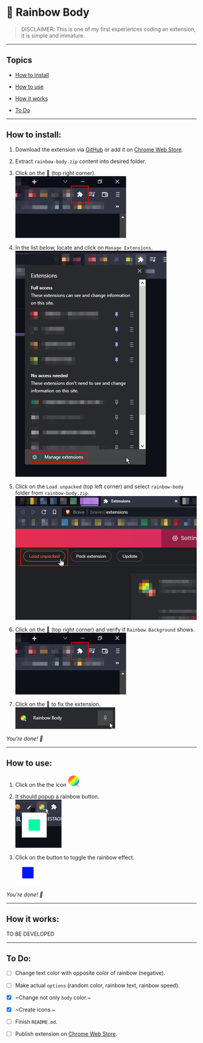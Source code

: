 # :rainbow: Rainbow Body

> DISCLAIMER: This is one of my first experiences coding an extension, it is simple and immature.

---
## Topics
- [How to install](#how-to-install)

- [How to use](#how-to-use)

- [How it works](#how-it-works)

- [To Do](#to-do)

---
## How to install:
1. Download the extension via [GitHub](https://github.com/dudushy/rainbow-body/releases) or add it on [Chrome Web Store](# "Not ready").

1. Extract `rainbow-body.zip` content into desired folder.

1. Click on the :jigsaw: (top right corner).<br>
![jigsaw](img/jigsaw.png)

1. In the list below, locate and click on `Manage Extensions`.<br>
![manage_ext](img/manage_ext.png)

1. Click on the `Load unpacked` (top left corner) and select `rainbow-body` folder from `rainbow-body.zip`.<br>
![load_unpacked](img/load_unpacked.png)

1. Click on the :jigsaw: (top right corner) and verify if `Rainbow Background` shows.<br>
![jigsaw](img/jigsaw.png)

1. Click on the :pushpin: to fix the extension.<br>
![pin](img/pin.png)

_You're done! :tada:_

---
## How to use:
1. Click on the the icon ![icon](rainbow-body/images/rainbow-body32.png)

1. It should popup a rainbow button.<br>
![popup](img/popup.png)

1. Click on the button to toggle the rainbow effect.<br>
![button](img/button.png)

_You're done! :tada:_

---
## How it works:
TO BE DEVELOPED

---
## To Do:
- [ ] Change text color with opposite color of rainbow (negative).

- [ ] Make actual `options` (random color, rainbow text, rainbow speed).

- [x] ~Change not only `body` color.~

- [x] ~Create icons.~

- [ ] Finish `README.md`.

- [ ] Publish extension on [Chrome Web Store](https://chrome.google.com/webstore/category/extensions).
